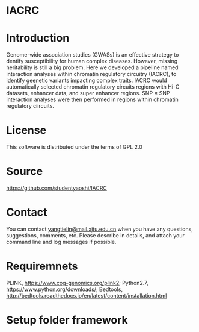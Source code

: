 # IACRC

# Introduction

Genome-wide association studies (GWASs) is an effective strategy to dentify susceptibility for human complex diseases. However, missing heritability is still a big problem. Here we developed a pipeline named interaction analyses within chromatin regulatory circuitry (IACRC), to identify geenetic variants impacting complex traits. IACRC would automatically selected chromatin regulatory circuits regions with Hi-C datasets, enhancer data, and super enhancer regions. SNP × SNP interaction analyses were then performed  in regions within chromatin regulatory ciircuits.

# License

This software is distributed under the terms of GPL 2.0

# Source

https://github.com/studentyaoshi/IACRC

# Contact

You can contact yangtielin@mail.xjtu.edu.cn when you have any questions, suggestions, comments, etc. Please describe in details, and attach your command line and log messages if possible.

# Requiremnets

PLINK, https://www.cog-genomics.org/plink2; Python2.7, https://www.python.org/downloads/; Bedtools, http://bedtools.readthedocs.io/en/latest/content/installation.html

# Setup folder framework

```

```

